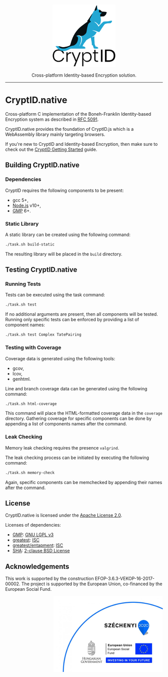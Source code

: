 <p align="center">
  <a href="https://github.com/cryptid-org">
    <img alt="CryptID" src="docs/img/cryptid-logo.png" width="200">
  </a>
</p>

<p align="center">
Cross-platform Identity-based Encryption solution.
</p>

---

# CryptID.native

Cross-platform C implementation of the Boneh-Franklin Identity-based Encryption system as described in [RFC 5091](https://tools.ietf.org/html/rfc5091).

CryptID.native provides the foundation of CryptID.js which is a WebAssembly library mainly targeting browsers.

If you're new to CryptID and Identity-based Encryption, then make sure to check out the [CryptID Getting Started](https://github.com/cryptid-org/getting-started) guide.

## Building CryptID.native

### Dependencies

CryptID requires the following components to be present:

  * gcc 5+,
  * [Node.js](https://nodejs.org/en/) v10+,
  * [GMP](https://gmplib.org/) 6+.

### Static Library

A static library can be created using the following command:

~~~~bash
./task.sh build-static
~~~~

The resulting library will be placed in the `build` directory.

## Testing CryptID.native

### Running Tests

Tests can be executed using the task command:

~~~~bash
./task.sh test
~~~~

If no additional arguments are present, then all components will be tested. Running only specific tests can be enforced by providing a list of component names:

~~~~bash
./task.sh test Complex TatePairing
~~~~

### Testing with Coverage

Coverage data is generated using the following tools:

  * gcov,
  * lcov,
  * genhtml.

Line and branch coverage data can be generated using the following command:

~~~~bash
./task.sh html-coverage
~~~~

This command will place the HTML-formatted coverage data in the `coverage` directory. Gathering coverage for specific components can be done by appending a list of components names after the command.

### Leak Checking

Memory leak checking requires the presence `valgrind`.

The leak checking process can be initiated by executing the following command:

~~~~bash
./task.sh memory-check
~~~~

Again, specific components can be memchecked by appending their names after the command.

## License

CryptID.native is licensed under the [Apache License 2.0](LICENSE).

Licenses of dependencies:

  * [GMP](https://gmplib.org/): [GNU LGPL v3](https://www.gnu.org/licenses/lgpl.html)
  * [greatest](https://github.com/silentbicycle/greatest): [ISC](https://github.com/silentbicycle/greatest/blob/master/LICENSE)
  * [greatest/entapment](https://github.com/silentbicycle/greatest/blob/master/contrib/entapment): [ISC](https://github.com/silentbicycle/greatest/blob/master/contrib/entapment)
  * [SHA](https://tools.ietf.org/html/rfc6234): [2-clause BSD License](https://tools.ietf.org/html/rfc6234#section-8.1.1)

## Acknowledgements

This work is supported by the construction EFOP-3.6.3-VEKOP-16-2017-00002. The project is supported by the European Union, co-financed by the European Social Fund.

<p align="right">
  <img alt="CryptID" src="docs/img/szechenyi-logo.jpg" width="350">
</p>
